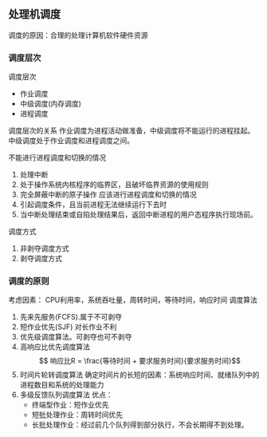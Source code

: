 ## 处理机调度
调度的原因：合理的处理计算机软件硬件资源

### 调度层次
调度层次
- 作业调度
- 中级调度(内存调度)
- 进程调度

调度层次的关系
作业调度为进程活动做准备，中级调度将不能运行的进程挂起。中级调度处于作业调度和进程调度之间。

不能进行进程调度和切换的情况
1. 处理中断
2. 处于操作系统内核程序的临界区，且破坏临界资源的使用规则
3. 完全屏蔽中断的原子操作
应该进行进程调度和切换的情况
1. 引起调度条件，且当前进程无法继续运行下去时
2. 当中断处理结束或自陷处理结果后，返回中断进程的用户态程序执行现场前。

调度方式
1. 非剥夺调度方式
2. 剥夺调度方式
   
### 调度的原则
考虑因素： CPU利用率，系统吞吐量，周转时间，等待时间，响应时间
调度算法
1. 先来先服务(FCFS).属于不可剥夺
2. 短作业优先(SJF)
   对长作业不利
3. 优先级调度算法。可剥夺也可不剥夺
4. 高响应比优先调度算法
   $$ 响应比R = \frac{等待时间 + 要求服务时间}{要求服务时间}$$
5. 时间片轮转调度算法
   确定时间片的长短的因素：系统响应时间、就绪队列中的进程数目和系统的处理能力
6. 多级反馈队列调度算法
   优点：
   - 终端型作业：短作业优先
   - 短批处理作业：周转时间优先
   - 长批处理作业：经过前几个队列得到部分执行，不会长期得不到处理。


